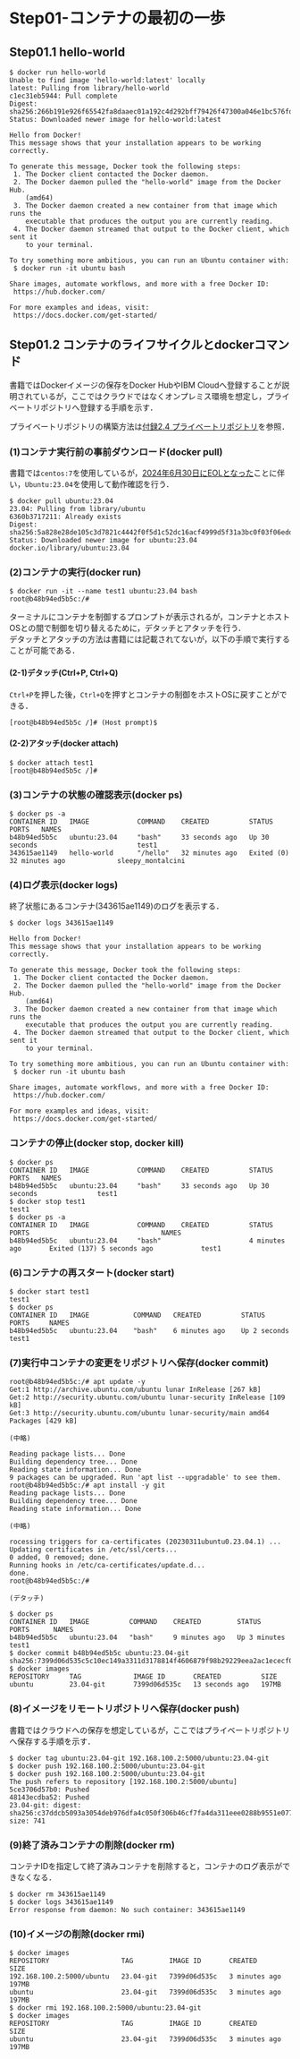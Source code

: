 # Step01-コンテナの最初の一歩

## Step01.1 hello-world

```
$ docker run hello-world
Unable to find image 'hello-world:latest' locally
latest: Pulling from library/hello-world
c1ec31eb5944: Pull complete
Digest: sha256:266b191e926f65542fa8daaec01a192c4d292bff79426f47300a046e1bc576fd
Status: Downloaded newer image for hello-world:latest

Hello from Docker!
This message shows that your installation appears to be working correctly.

To generate this message, Docker took the following steps:
 1. The Docker client contacted the Docker daemon.
 2. The Docker daemon pulled the "hello-world" image from the Docker Hub.
    (amd64)
 3. The Docker daemon created a new container from that image which runs the
    executable that produces the output you are currently reading.
 4. The Docker daemon streamed that output to the Docker client, which sent it
    to your terminal.

To try something more ambitious, you can run an Ubuntu container with:
 $ docker run -it ubuntu bash

Share images, automate workflows, and more with a free Docker ID:
 https://hub.docker.com/

For more examples and ideas, visit:
 https://docs.docker.com/get-started/
```

## Step01.2 コンテナのライフサイクルとdockerコマンド

書籍ではDockerイメージの保存をDocker HubやIBM Cloudへ登録することが説明されているが，ここではクラウドではなくオンプレミス環境を想定し，プライベートリポジトリへ登録する手順を示す．

プライベートリポジトリの構築方法は[付録2.4 プライベートリポジトリ](./Appendix2.4-Private-Repository/README.md)を参照．

### (1)コンテナ実行前の事前ダウンロード(docker pull)

書籍では`centos:7`を使用しているが，[2024年6月30日にEOLとなった](https://www.redhat.com/ja/topics/linux/centos-linux-eol)ことに伴い，`Ubuntu:23.04`を使用して動作確認を行う．

```
$ docker pull ubuntu:23.04
23.04: Pulling from library/ubuntu
6360b3717211: Already exists
Digest: sha256:5a828e28de105c3d7821c4442f0f5d1c52dc16acf4999d5f31a3bc0f03f06edd
Status: Downloaded newer image for ubuntu:23.04
docker.io/library/ubuntu:23.04
```

### (2)コンテナの実行(docker run)

```
$ docker run -it --name test1 ubuntu:23.04 bash
root@b48b94ed5b5c:/# 
```

ターミナルにコンテナを制御するプロンプトが表示されるが，コンテナとホストOSとの間で制御を切り替えるために，デタッチとアタッチを行う．  
デタッチとアタッチの方法は書籍には記載されてないが，以下の手順で実行することが可能である．

#### (2-1)デタッチ(Ctrl+P, Ctrl+Q)

`Ctrl+P`を押した後，`Ctrl+Q`を押すとコンテナの制御をホストOSに戻すことができる．

```
[root@b48b94ed5b5c /]# (Host prompt)$ 
```

#### (2-2)アタッチ(docker attach)

```
$ docker attach test1
[root@b48b94ed5b5c /]#
```

### (3)コンテナの状態の確認表示(docker ps)

```
$ docker ps -a
CONTAINER ID   IMAGE            COMMAND    CREATED          STATUS                        PORTS   NAMES
b48b94ed5b5c   ubuntu:23.04     "bash"     33 seconds ago   Up 30 seconds                         test1
343615ae1149   hello-world      "/hello"   32 minutes ago   Exited (0) 32 minutes ago             sleepy_montalcini
```

### (4)ログ表示(docker logs)

終了状態にあるコンテナ(343615ae1149)のログを表示する．

```
$ docker logs 343615ae1149

Hello from Docker!
This message shows that your installation appears to be working correctly.

To generate this message, Docker took the following steps:
 1. The Docker client contacted the Docker daemon.
 2. The Docker daemon pulled the "hello-world" image from the Docker Hub.
    (amd64)
 3. The Docker daemon created a new container from that image which runs the
    executable that produces the output you are currently reading.
 4. The Docker daemon streamed that output to the Docker client, which sent it
    to your terminal.

To try something more ambitious, you can run an Ubuntu container with:
 $ docker run -it ubuntu bash

Share images, automate workflows, and more with a free Docker ID:
 https://hub.docker.com/

For more examples and ideas, visit:
 https://docs.docker.com/get-started/
```

### コンテナの停止(docker stop, docker kill)

```
$ docker ps
CONTAINER ID   IMAGE            COMMAND    CREATED          STATUS              PORTS   NAMES
b48b94ed5b5c   ubuntu:23.04     "bash"     33 seconds ago   Up 30 seconds               test1
$ docker stop test1
test1
$ docker ps -a
CONTAINER ID   IMAGE            COMMAND    CREATED          STATUS              PORTS                                 NAMES
b48b94ed5b5c   ubuntu:23.04     "bash"                      4 minutes ago       Exited (137) 5 seconds ago            test1
```

### (6)コンテナの再スタート(docker start)

```
$ docker start test1
test1
$ docker ps
CONTAINER ID   IMAGE           COMMAND   CREATED          STATUS         PORTS     NAMES
b48b94ed5b5c   ubuntu:23.04    "bash"    6 minutes ago    Up 2 seconds             test1
```

### (7)実行中コンテナの変更をリポジトリへ保存(docker commit)

```
root@b48b94ed5b5c:/# apt update -y
Get:1 http://archive.ubuntu.com/ubuntu lunar InRelease [267 kB]
Get:2 http://security.ubuntu.com/ubuntu lunar-security InRelease [109 kB]
Get:3 http://security.ubuntu.com/ubuntu lunar-security/main amd64 Packages [429 kB]

(中略)

Reading package lists... Done
Building dependency tree... Done
Reading state information... Done
9 packages can be upgraded. Run 'apt list --upgradable' to see them.
root@b48b94ed5b5c:/# apt install -y git
Reading package lists... Done
Building dependency tree... Done
Reading state information... Done

(中略)

rocessing triggers for ca-certificates (20230311ubuntu0.23.04.1) ...
Updating certificates in /etc/ssl/certs...
0 added, 0 removed; done.
Running hooks in /etc/ca-certificates/update.d...
done.
root@b48b94ed5b5c:/#

(デタッチ)

$ docker ps
CONTAINER ID   IMAGE          COMMAND    CREATED         STATUS         PORTS      NAMES
b48b94ed5b5c   ubuntu:23.04   "bash"     9 minutes ago   Up 3 minutes              test1
$ docker commit b48b94ed5b5c ubuntu:23.04-git
sha256:7399d06d535c5c10ec149a3311d3178814f4606879f98b29229eea2ac1ececf0
$ docker images
REPOSITORY     TAG             IMAGE ID       CREATED          SIZE
ubuntu         23.04-git       7399d06d535c   13 seconds ago   197MB
```

### (8)イメージをリモートリポジトリへ保存(docker push)

書籍ではクラウドへの保存を想定しているが，ここではプライベートリポジトリへ保存する手順を示す．

```
$ docker tag ubuntu:23.04-git 192.168.100.2:5000/ubuntu:23.04-git
$ docker push 192.168.100.2:5000/ubuntu:23.04-git
$ docker push 192.168.100.2:5000/ubuntu:23.04-git
The push refers to repository [192.168.100.2:5000/ubuntu]
5ce3706d57b0: Pushed
48143ecdba52: Pushed
23.04-git: digest: sha256:c37ddcb5093a3054deb976dfa4c050f306b46cf7fa4da311eee0288b9551e077 size: 741
```

### (9)終了済みコンテナの削除(docker rm)

コンテナIDを指定して終了済みコンテナを削除すると，コンテナのログ表示ができなくなる．

```
$ docker rm 343615ae1149
$ docker logs 343615ae1149
Error response from daemon: No such container: 343615ae1149
```

### (10)イメージの削除(docker rmi)

```
$ docker images
REPOSITORY                  TAG         IMAGE ID       CREATED         SIZE
192.168.100.2:5000/ubuntu   23.04-git   7399d06d535c   3 minutes ago   197MB
ubuntu                      23.04-git   7399d06d535c   3 minutes ago   197MB
$ docker rmi 192.168.100.2:5000/ubuntu:23.04-git
$ docker images
REPOSITORY                  TAG         IMAGE ID       CREATED         SIZE
ubuntu                      23.04-git   7399d06d535c   3 minutes ago   197MB
```
